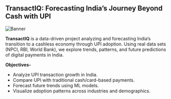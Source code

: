 ## **TransactIQ: Forecasting India’s Journey Beyond Cash with UPI**
![Banner](https://www.idfcfirstbank.com/content/dam/idfcfirstbank/images/blog/mobile-banking/cashless-transaction-717X404.jpg)



**TransactIQ** is a data-driven project analyzing and forecasting India’s transition to a cashless economy through UPI adoption. Using real data sets (NPCI, RBI, World Bank), we explore trends, patterns, and future predictions of digital payments in India. 

**Objectives-**  
- Analyze UPI transaction growth in India.  
- Compare UPI with traditional cash/card-based payments.  
- Forecast future trends using ML models.  
- Visualize adoption patterns across industries and demographics.
